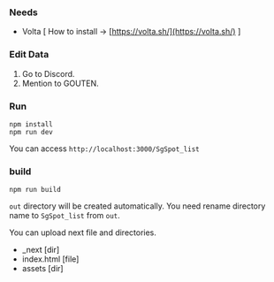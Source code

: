 ### Needs

- Volta [ How to install -> [https://volta.sh/](https://volta.sh/) ]

### Edit Data
1. Go to Discord.
2. Mention to GOUTEN.

### Run

```
npm install
npm run dev
```

You can access `http://localhost:3000/SgSpot_list`

### build
```
npm run build 
```
`out` directory will be created automatically.
You need rename directory name to `SgSpot_list` from `out`.

You can upload next file and directories.
- _next [dir]
- index.html [file]
- assets [dir]
